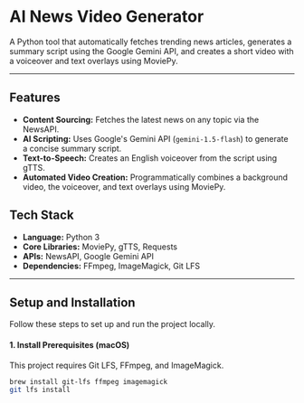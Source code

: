 # AI News Video Generator

A Python tool that automatically fetches trending news articles, generates a summary script using the Google Gemini API, and creates a short video with a voiceover and text overlays using MoviePy.


---

## Features

-   **Content Sourcing:** Fetches the latest news on any topic via the NewsAPI.
-   **AI Scripting:** Uses Google's Gemini API (`gemini-1.5-flash`) to generate a concise summary script.
-   **Text-to-Speech:** Creates an English voiceover from the script using gTTS.
-   **Automated Video Creation:** Programmatically combines a background video, the voiceover, and text overlays using MoviePy.

## Tech Stack

-   **Language:** Python 3
-   **Core Libraries:** MoviePy, gTTS, Requests
-   **APIs:** NewsAPI, Google Gemini API
-   **Dependencies:** FFmpeg, ImageMagick, Git LFS

---

## Setup and Installation

Follow these steps to set up and run the project locally.

#### 1. Install Prerequisites (macOS)
This project requires Git LFS, FFmpeg, and ImageMagick.
```bash
brew install git-lfs ffmpeg imagemagick
git lfs install
